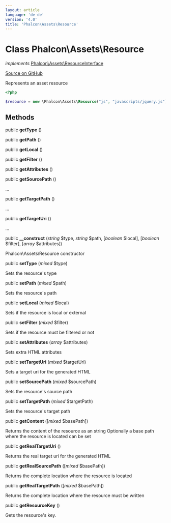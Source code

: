 ```yaml
---
layout: article
language: 'de-de'
version: '4.0'
title: 'Phalcon\Assets\Resource'
---
```


# Class **Phalcon\Assets\Resource**

*implements* [Phalcon\Assets\ResourceInterface](api/Phalcon_Assets_ResourceInterface)

<a href="https://github.com/phalcon/cphalcon/tree/v4.0.0/phalcon/assets/resource.zep" class="btn btn-default btn-sm">Source on GitHub</a>

Represents an asset resource

```php
<?php

$resource = new \Phalcon\Assets\Resource("js", "javascripts/jquery.js");

```

## Methods

public **getType** ()

public **getPath** ()

public **getLocal** ()

public **getFilter** ()

public **getAttributes** ()

public **getSourcePath** ()

...

public **getTargetPath** ()

...

public **getTargetUri** ()

...

public **__construct** (*string* $type, *string* $path, [*boolean* $local], [*boolean* $filter], [*array* $attributes])

Phalcon\Assets\Resource constructor

public **setType** (*mixed* $type)

Sets the resource's type

public **setPath** (*mixed* $path)

Sets the resource's path

public **setLocal** (*mixed* $local)

Sets if the resource is local or external

public **setFilter** (*mixed* $filter)

Sets if the resource must be filtered or not

public **setAttributes** (*array* $attributes)

Sets extra HTML attributes

public **setTargetUri** (*mixed* $targetUri)

Sets a target uri for the generated HTML

public **setSourcePath** (*mixed* $sourcePath)

Sets the resource's source path

public **setTargetPath** (*mixed* $targetPath)

Sets the resource's target path

public **getContent** ([*mixed* $basePath])

Returns the content of the resource as an string Optionally a base path where the resource is located can be set

public **getRealTargetUri** ()

Returns the real target uri for the generated HTML

public **getRealSourcePath** ([*mixed* $basePath])

Returns the complete location where the resource is located

public **getRealTargetPath** ([*mixed* $basePath])

Returns the complete location where the resource must be written

public **getResourceKey** ()

Gets the resource's key.